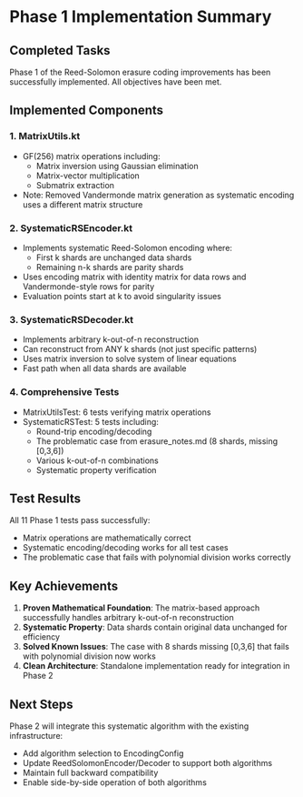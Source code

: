 # Phase 1 Implementation Summary

## Completed Tasks

Phase 1 of the Reed-Solomon erasure coding improvements has been successfully implemented. All objectives have been met.

## Implemented Components

### 1. MatrixUtils.kt
- GF(256) matrix operations including:
  - Matrix inversion using Gaussian elimination
  - Matrix-vector multiplication  
  - Submatrix extraction
- Note: Removed Vandermonde matrix generation as systematic encoding uses a different matrix structure

### 2. SystematicRSEncoder.kt
- Implements systematic Reed-Solomon encoding where:
  - First k shards are unchanged data shards
  - Remaining n-k shards are parity shards
- Uses encoding matrix with identity matrix for data rows and Vandermonde-style rows for parity
- Evaluation points start at k to avoid singularity issues

### 3. SystematicRSDecoder.kt
- Implements arbitrary k-out-of-n reconstruction
- Can reconstruct from ANY k shards (not just specific patterns)
- Uses matrix inversion to solve system of linear equations
- Fast path when all data shards are available

### 4. Comprehensive Tests
- MatrixUtilsTest: 6 tests verifying matrix operations
- SystematicRSTest: 5 tests including:
  - Round-trip encoding/decoding
  - The problematic case from erasure_notes.md (8 shards, missing [0,3,6])
  - Various k-out-of-n combinations
  - Systematic property verification

## Test Results

All 11 Phase 1 tests pass successfully:
- Matrix operations are mathematically correct
- Systematic encoding/decoding works for all test cases
- The problematic case that fails with polynomial division works correctly

## Key Achievements

1. **Proven Mathematical Foundation**: The matrix-based approach successfully handles arbitrary k-out-of-n reconstruction
2. **Systematic Property**: Data shards contain original data unchanged for efficiency
3. **Solved Known Issues**: The case with 8 shards missing [0,3,6] that fails with polynomial division now works
4. **Clean Architecture**: Standalone implementation ready for integration in Phase 2

## Next Steps

Phase 2 will integrate this systematic algorithm with the existing infrastructure:
- Add algorithm selection to EncodingConfig
- Update ReedSolomonEncoder/Decoder to support both algorithms
- Maintain full backward compatibility
- Enable side-by-side operation of both algorithms